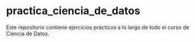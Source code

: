 # practica_ciencia_de_datos
Este repositorio contiene ejercicios prácticos a lo largo de todo el curso de Ciencia de Datos.
